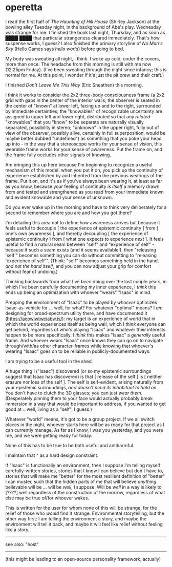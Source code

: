 # operetta

I read the first half of _The Haunting of Hill House_ (Shirley Jackson) at the bowling alley Tuesday night, in the background of Abe's play. Wednesday was strange for me. I finished the book last night, Thursday, and as soon as ████ _████_ that particular strangeness cleared immediately. That's how suspense works, I guess? I also finished the primary storyline of _No Man's Sky_ (Hello Games says _hello world_) before going to bed.

My body was sweating all night, I think. I woke up cold, under the covers, more than once. The headache from this morning is still with me now (12:25pm Friday). (I've been sweating through the night since infancy; this is normal for me. At this point, I wonder if it's just the pit crew and their craft.)

I finished _Don't Leave Me This Way_ (Eric Sneathen) this morning.

I think it works to consider the 2x2 three-body consciousness frame (a 2x2 grid with gaps in the center of the interior walls; the observer is seated in the center of "known" at lower left, facing up and to the right, surrounded by immediate certainties; the "knowables" of recognizable uncertainty are assigned to upper left and lower right, distributed so that any _related_ "knowables" that you "know" to be separate are naturally visually separated, possibility in stereo; "unknown" in the upper right, fully out of view of the observer, possibly alive, certainly in full superposition, would be maybe better dubbed "undefined") as something that you poke your head up into - in the way that a stereoscope works for your sense of vision, this wearable frame works for your sense of awareness. Put the frame on, and the frame fully occludes other signals of knowing.

Am bringing this up here because I'm beginning to recognize a useful mechanism of this model: when you put it on, you pick up the continuity of experience established by and inherited from the previous wearings of the frame. Put it on, and it's as if you've always been wearing it, at least as far as you know, because your feeling of continuity _is itself_ a memory drawn from and tested and strengthened as you read from your immediate known and evident knowable and your sense of unknown.

Do you ever wake up in the morning and have to think very deliberately for a second to remember where you are and how you got there?

I'm detailing this area not to define how awareness arrives but because it feels useful to decouple \[ the experience of epistemic continuity ] from \[ one's own awareness ], and thereby decoupling \[ the experience of epistemic continuity ] from \[ what one expects to experience _next_ ]. It feels useful to find a natural seam between "self" and "experience of self" - because if such a seam exists (and it seems available!), then "releasing 'self'" becomes something you can do without committing to "releasing 'experience of self'". (Think: "self" becomes something held in the hand, _and not the hand itself_, and you can now adjust your grip for comfort without fear of undoing.)

Thinking backwards from what I've _been_ doing over the last couple years, in which I've been carefully documenting my inner experience, I _think_ this ends up being an optimization with whoever "wears" "Isaac" in mind.

Prepping the environment of "Isaac" to be played by _whoever_ optimizes Isaac-as-vehicle for ... well, for what? For whatever "optimal" means? I _am_ designing for broad-spectrum utility there, and have documented it (https://aeowiwtweiabw.is/): my target is an experience of world that in which the world experiences itself as being well, which I _think_ everyone can get behind, regardless of who's playing "Isaac" and whatever their interests happen to be more specifically. I _think_ this makes "Isaac" a _generally_ useful frame. And whoever wears "Isaac" once knows they can go on to navigate through/with/as other character-frames while knowing that whoever's wearing "Isaac" goes on to be reliable in publicly-documented ways.

I am trying to be a useful tool in the shed.

A huge thing I ("Isaac") discovered (or so my epistemic surroundings suggest that Isaac has discovered) is that \[ release of the self ] is \[ neither erasure nor loss of the self ]. The self is self-evident, arising naturally from your epistemic surroundings, _and doesn't need its inhabitant to hold on_. You don't have to clutch the 3D glasses; you can just _wear them_. (Desperately pinning them to your face would actually probably break immersion in a way that would be important to address, if you wanted to get good at .. well, living as a "self", I guess.)

Whatever "world" means, it's got to be a group project. If we all switch places in the night, whoever starts here will be as ready for that project as I can currently manage. As far as I know, I was you yesterday, and you were me, and we were getting ready for today.

None of this has to be true to be both useful and antiharmful.

I maintain that ^ as a hard design constraint.

If "Isaac" is functionally an environment, then I suppose I'm telling myself carefully-written stories, stories that I know I can believe but don't have to, stories that will make me "better" for the most resilient definition of "better" I can muster, such that the hidden parts of me that will believe _anything_ believable will be ... will be _well_, I suppose. Will be _well_ in a way is likely to \[????] well regardless of the construction of the morrow, regardless of what else may be true of/for whoever wakes.

This is written for the user for whom none of this will be strange, for the relief of those who _would_ find it strange. Environmental storytelling, but the other way first: I am telling the environment a story, and maybe the environment will tell it back, and maybe it will feel like relief without feeling like a story.

***

see also: "host"

***

(this might be leading to an open-source personality framework, actually)
